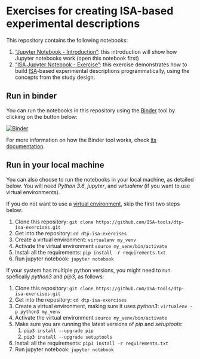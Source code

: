 # Exercises for creating ISA-based experimental descriptions

This repository contains the following notebooks:
1. [“Jupyter Notebook - Introduction”](https://github.com/ISA-tools/dtp-isa-exercises/blob/dev/1_Jupyter_Notebook_Introduction.ipynb): this introduction will show how Jupyter notebooks work (open this notebook first)
1. [“ISA Jupyter Notebook - Exercise”](https://github.com/ISA-tools/dtp-isa-exercises/blob/dev/2_Jupyter_Notebook_ISA_Exercise.ipynb): this exercise demonstrates how to build [ISA](http://isa-tools.org)-based experimental descriptions programmatically, using the concepts from the study design.


## Run in binder

You can run the notebooks in this repository using the [Binder](https://mybinder.org/) tool by clicking on the button below:

[![Binder](https://mybinder.org/badge_logo.svg)](https://mybinder.org/v2/gh/ISA-tools/dtp-isa-exercises/dev)

For more information on how the Binder tool works, check [its documentation](https://mybinder.readthedocs.io).

## Run in your local machine

You can also choose to run the notebooks in your local machine, as detailed below. You will need *Python 3.6*, *jupyter*, and *virtualenv* (if you want to use virtual environments).

If you do not want to use a [virtual environment](http://docs.python-guide.org/en/latest/dev/virtualenvs/), skip the first two steps below:

1. Clone this repository: ```git clone https://github.com/ISA-tools/dtp-isa-exercises.git```  
1. Get into the repository: ```cd dtp-isa-exercises```
1. Create a virtual environment: ```virtualenv my_venv```
1. Activate the virtual environment ```source my_venv/bin/activate```
1. Install all the requirements: ```pip install -r requirements.txt```
1. Run jupyter notebook: ```jupyter notebook```

If your system has multiple python versions, you might need to run spefically *python3* and *pip3*, as follows:

1. Clone this repository: ```git clone https://github.com/ISA-tools/dtp-isa-exercises.git```  
1. Get into the repository: ```cd dtp-isa-exercises```
1. Create a virtual environment, making sure it uses *python3*: ```virtualenv -p python3 my_venv```
1. Activate the virtual environment ```source my_venv/bin/activate```
1. Make sure you are running the latest versions of *pip* and *setuptools*:
   1. ```pip3 install --upgrade pip```
   1. ```pip3 install --upgrade setuptools```
1. Install all the requirements: ```pip3 install -r requirements.txt```
1. Run jupyter notebook: ```jupyter notebook```
